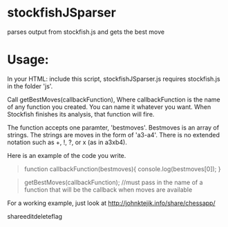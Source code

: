 # stockfishJSparser
parses output from stockfish.js and gets the best move


<h1>Usage:</h1>
In your HTML:
include this script, stockfishJSparser.js
requires stockfish.js in the folder 'js'.

Call getBestMoves(callbackFunction), Where callbackFunction is the name of any function you created.  You can name it whatever you want.  When Stockfish finishes its analysis, that function will fire. 

The function accepts one paramter, 'bestmoves'.  Bestmoves is an array of strings.  The strings are moves in the form of 'a3-a4'.  There is no extended notation such as +, !, ?, or x (as in a3xb4).

Here is an example of the code you write.

>function callbackFunction(bestmoves){
>	console.log(bestmoves[0]);
>}

>getBestMoves(callbackFunction);  //must pass in the name of a function that will be the callback when moves are available


For a working example, just look at http://johnktejik.info/share/chessapp/

shareeditdeleteflag
